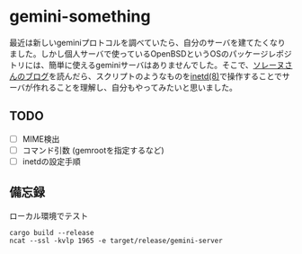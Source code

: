 # gemini-something

最近は新しいgeminiプロトコルを調べていたら、自分のサーバを建てたくなりました。しかし個人サーバで使っているOpenBSDというOSのパッケージレポジトリには、簡単に使えるgeminiサーバはありませんでした。そこで、[ソレーヌさんのブログ](https://dataswamp.org/~solene/2020-11-30-gemini-vger-server.html)を読んだら、スクリプトのようなものを[inetd(8)](https://man.openbsd.org/inetd)で操作することでサーバが作れることを理解し、自分もやってみたいと思いました。

## TODO

- [ ] MIME検出
- [ ] コマンド引数 (gemrootを指定するなど)
- [ ] inetdの設定手順

## 備忘録

ローカル環境でテスト
```
cargo build --release
ncat --ssl -kvlp 1965 -e target/release/gemini-server
```